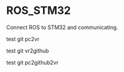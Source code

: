 # ROS_STM32
Connect ROS to STM32 and communicating.

test git pc2vr

test git vr2github

test git pc2github2vr